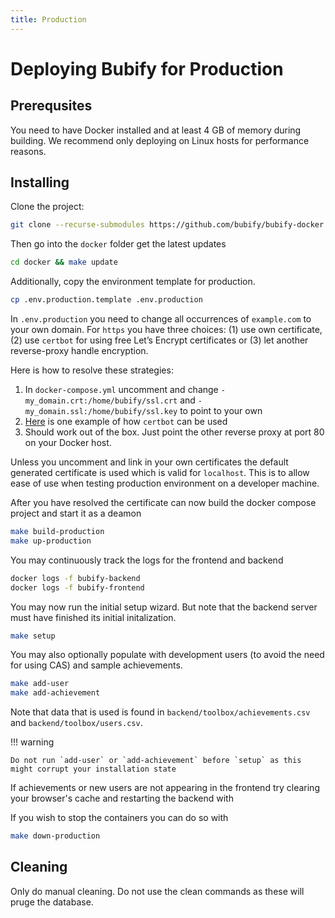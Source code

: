 ```yaml
---
title: Production
---
```

# Deploying Bubify for Production

## Prerequsites

You need to have Docker installed and at least 4 GB of memory during building. We recommend only deploying on Linux hosts for performance reasons.

## Installing

Clone the project:
``` bash
git clone --recurse-submodules https://github.com/bubify/bubify-docker.git
```

Then go into the `docker` folder get the latest updates
``` bash
cd docker && make update
```

Additionally, copy the environment template for production.
``` bash
cp .env.production.template .env.production
```

In `.env.production` you need to change all occurrences of `example.com` to your own domain. For `https` you have three choices: (1) use own certificate, (2) use `certbot` for using free Let’s Encrypt certificates or (3) let another reverse-proxy handle encryption.

Here is how to resolve these strategies:

  1. In `docker-compose.yml` uncomment and change `- my_domain.crt:/home/bubify/ssl.crt` and `- my_domain.ssl:/home/bubify/ssl.key` to point to your own
  2. [Here](https://www.nginx.com/blog/using-free-ssltls-certificates-from-lets-encrypt-with-nginx/) is one example of how `certbot` can be used
  3. Should work out of the box. Just point the other reverse proxy at port 80 on your Docker host.

Unless you uncomment and link in your own certificates the default generated certificate is used which is valid for `localhost`. This is to allow ease of use when testing production environment on a developer machine.

After you have resolved the certificate can now build the docker compose project and start it as a deamon
``` bash
make build-production
make up-production
```

You may continuously track the logs for the frontend and backend

``` bash
docker logs -f bubify-backend
docker logs -f bubify-frontend
```

You may now run the initial setup wizard. But note that the backend server must have finished its initial initalization.
``` bash
make setup
```

You may also optionally populate with development users (to avoid the need for using CAS) and sample achievements.
``` bash
make add-user
make add-achievement
```

Note that data that is used is found in `backend/toolbox/achievements.csv` and `backend/toolbox/users.csv`.

!!! warning

    Do not run `add-user` or `add-achievement` before `setup` as this might corrupt your installation state

If achievements or new users are not appearing in the frontend try clearing your browser's cache and restarting the backend with

If you wish to stop the containers you can do so with
``` bash
make down-production
```

## Cleaning

Only do manual cleaning. Do not use the clean commands as these will pruge the database.
